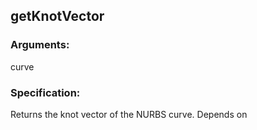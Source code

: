 ## getKnotVector
### Arguments: 
curve
### Specification: 
Returns the knot vector of the NURBS curve. Depends on
